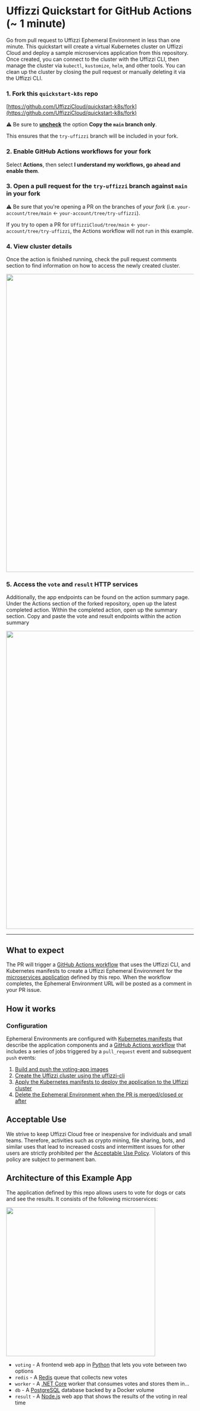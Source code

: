 # Uffizzi Quickstart for GitHub Actions (~ 1 minute)

Go from pull request to Uffizzi Ephemeral Environment in less than one minute. This quickstart will create a virtual Kubernetes cluster on Uffizzi Cloud and deploy a sample microservices application from this repository. Once created, you can connect to the cluster with the Uffizzi CLI, then manage the cluster via `kubectl`, `kustomize`, `helm`, and other tools. You can clean up the cluster by closing the pull request or manually deleting it via the Uffizzi CLI.

### 1. Fork this `quickstart-k8s` repo

[https://github.com/UffizziCloud/quickstart-k8s/fork](https://github.com/UffizziCloud/quickstart-k8s/fork)

⚠️ Be sure to <ins>**uncheck**</ins> the option **Copy the `main` branch only**.

This ensures that the `try-uffizzi` branch will be included in your fork.

### 2. Enable GitHub Actions workflows for your fork

Select **Actions**, then select **I understand my workflows, go ahead and enable them**.

### 3. Open a pull request for the `try-uffizzi` branch against `main` in your fork

⚠️ Be sure that you're opening a PR on the branches of _your fork_ (i.e. `your-account/tree/main` ← `your-account/tree/try-uffizzi`).

If you try to open a PR for `UffizziCloud/tree/main` ← `your-account/tree/try-uffizzi`, the Actions workflow will not run in this example.

### 4. View cluster details
Once the action is finished running, check the pull request comments section to find information on how to access the newly created cluster.

<img src="misc/images/comment.png" width="800">

### 5. Access the `vote` and `result` HTTP services

Additionally, the app endpoints can be found on the action summary page. Under the Actions section of the forked repository, open up the latest completed action. Within the completed action, open up the summary section. Copy and paste the vote and result endpoints within the action summary

<img src="misc/images/quickstartss.png" width="800">

___
## What to expect

The PR will trigger a [GitHub Actions workflow](.github/workflows/uffizzi-cluster.yaml) that uses the Uffizzi CLI, and Kubernetes manifests to create a Uffizzi Ephemeral Environment for the [microservices application](#architecture-of-this-example-app) defined by this repo. When the workflow completes, the Ephemeral Environment URL will be posted as a comment in your PR issue.

## How it works

### Configuration

Ephemeral Environments are configured with [Kubernetes manifests](manifests/) that describe the application components and a [GitHub Actions workflow](.github/workflows/uffizzi-cluster.yaml) that includes a series of jobs triggered by a `pull_request` event and subsequent `push` events:

1. [Build and push the voting-app images](https://github.com/UffizziCloud/quickstart-k8s/blob/fc27d539d98fd602039a4259cafe9dd2ccf65dc5/.github/workflows/reusable.yml#L11C1-L90C28)
2. [Create the Uffizzi cluster using the uffizzi-cli](https://github.com/UffizziCloud/quickstart-k8s/blob/fc27d539d98fd602039a4259cafe9dd2ccf65dc5/.github/workflows/reusable.yml#L92C1-L102C22)
3. [Apply the Kubernetes manifests to deploy the application to the Uffizzi cluster](https://github.com/UffizziCloud/quickstart-k8s/blob/c6123e3510e69a9433398eeb59482d19b920fcee/.github/workflows/create-ucluster.yaml#L114C1-L125C73)
4. [Delete the Ephemeral Environment when the PR is merged/closed or after](https://github.com/UffizziCloud/quickstart-k8s/blob/fc27d539d98fd602039a4259cafe9dd2ccf65dc5/.github/workflows/uffizzi-cluster.yaml#L143C1-L153C54)

<!-- ### Uffizzi Cloud

Running this workflow will create a [Uffizzi Cloud](https://uffizzi.com) account and project from your GitHub user and repo information, respectively. If you sign in to the [Uffizzi Dashboard](https://app.uffizzi.com/sign_in), you can view logs, password protect your Ephemeral Environments, manage projects and team members, set role-based access controls, and configure single-sign-on (SSO).

Open-source projects preview for free on Uffizzi Cloud. All other accounts can subscribe to our Starter or Pro plans. See [our pricing](https://uffizzi.com/pricing) for details. If you're an open-source maintainer, you can request free access by sending an email to opensource@uffizzi.com. Alternatively, if you don't want to use Uffizzi Cloud, you can [install open-source Uffizzi](https://github.com/UffizziCloud/uffizzi_app/blob/develop/INSTALL.md) on your own Kubernetes cluster. -->

## Acceptable Use

We strive to keep Uffizzi Cloud free or inexpensive for individuals and small teams. Therefore, activities such as crypto mining, file sharing, bots, and similar uses that lead to increased costs and intermittent issues for other users are strictly prohibited per the [Acceptable Use Policy](https://www.uffizzi.com/legal/acceptable-use-policy). Violators of this policy are subject to permanent ban.

## Architecture of this Example App

The application defined by this repo allows users to vote for dogs or cats and see the results. It consists of the following microservices:

<img src="https://user-images.githubusercontent.com/7218230/192601868-562b705f-bf39-4eb8-a554-2a0738bd8ecf.png" width="400">

* `voting` - A frontend web app in [Python](/vote) that lets you vote between two options
* `redis` - A [Redis](https://hub.docker.com/_/redis/) queue that collects new votes
* `worker` - A [.NET Core](/worker/src/Worker) worker that consumes votes and stores them in...
* `db` - A [PostgreSQL](https://hub.docker.com/_/postgres/) database backed by a Docker volume
* `result` - A [Node.js](/result) web app that shows the results of the voting in real time

